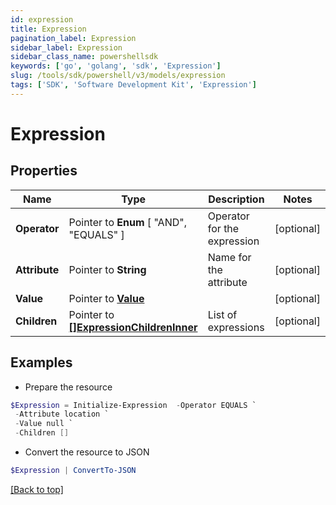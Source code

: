 ```yaml
---
id: expression
title: Expression
pagination_label: Expression
sidebar_label: Expression
sidebar_class_name: powershellsdk
keywords: ['go', 'golang', 'sdk', 'Expression'] 
slug: /tools/sdk/powershell/v3/models/expression
tags: ['SDK', 'Software Development Kit', 'Expression']
---
```



# Expression

## Properties

Name | Type | Description | Notes
------------ | ------------- | ------------- | -------------
**Operator** |  Pointer to  **Enum** [  "AND",    "EQUALS" ] | Operator for the expression | [optional] 
**Attribute** |  Pointer to **String** | Name for the attribute | [optional] 
**Value** |  Pointer to [**Value**](value) |  | [optional] 
**Children** |  Pointer to [**[]ExpressionChildrenInner**](expression-children-inner) | List of expressions | [optional] 

## Examples

- Prepare the resource
```powershell
$Expression = Initialize-Expression  -Operator EQUALS `
 -Attribute location `
 -Value null `
 -Children []
```

- Convert the resource to JSON
```powershell
$Expression | ConvertTo-JSON
```


[[Back to top]](#) 

